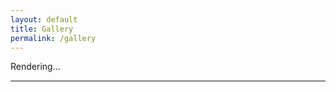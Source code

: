 ```yaml
---
layout: default
title: Gallery
permalink: /gallery
---
```



Rendering...
<hr style="height:2px;border-width:0;color:gray;background-color:gray">
